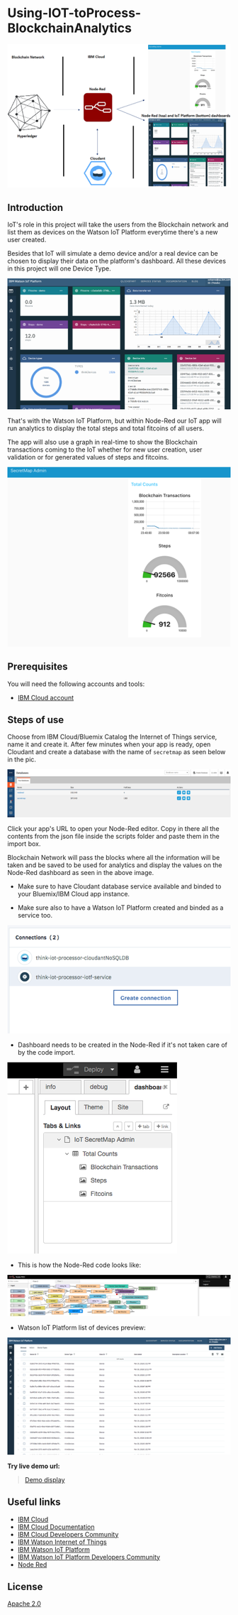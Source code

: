 # Using-IOT-toProcess-BlockchainAnalytics

![](docs/iot-blockchain.png)


## Introduction
IoT's role in this project will take the users from the Blockchain network and list them as devices on the Watson IoT Platform everytime there's a new user created.

Besides that IoT will simulate a demo device and/or a real device can be chosen to display their data on the platform's dashboard. All these devices in this project will one Device Type.


![](docs/iot-dash.png)


That's with the Watson IoT Platform, but within Node-Red our IoT app will run analytics to display the total steps and total fitcoins of all users.

The app will also use a graph in real-time to show the Blockchain transactions coming to the IoT whether for new user creation, user validation or for generated values of steps and fitcoins.


![](docs/node-red-dash.png)


## Prerequisites
You will need the following accounts and tools:
* [IBM Cloud account](https://console.ng.bluemix.net/registration/)


## Steps of use
Choose from IBM Cloud/Bluemix Catalog the Internet of Things service, name it and create it. After few minutes when your app is ready, open Cloudant and create a database with the name of `secretmap` as seen below in the pic.


![](docs/cloudant.png)


Click your app's URL to open your Node-Red editor. Copy in there all the contents from the json file inside the scripts folder and paste them in the import box.

Blockchain Network will pass the blocks where all the information will be taken and be saved to be used for analytics and display the values on the Node-Red dashboard as seen in the above image.

* Make sure to have Cloudant database service available and binded to your Bluemix/IBM Cloud app instance.

* Make sure also to have a Watson IoT Platform created and binded as a service too.


![](docs/connections.png)


* Dashboard needs to be created in the Node-Red if it's not taken care of by the code import.


![](docs/nr-dash-setup.png)


* This is how the Node-Red code looks like:


![](docs/nodered-nodes.png)


* Watson IoT Platform list of devices preview:


![](docs/iot-platform.png)


**Try live demo url:**
> [Demo display](https://think-iot-processor.mybluemix.net/ui/#/0)


## Useful links

* [IBM Cloud](https://bluemix.net/)  
* [IBM Cloud Documentation](https://www.ng.bluemix.net/docs/)  
* [IBM Cloud Developers Community](http://developer.ibm.com/bluemix)  
* [IBM Watson Internet of Things](http://www.ibm.com/internet-of-things/)  
* [IBM Watson IoT Platform](http://www.ibm.com/internet-of-things/iot-solutions/watson-iot-platform/)   
* [IBM Watson IoT Platform Developers Community](https://developer.ibm.com/iotplatform/)
* [Node Red](https://nodered.org/)


## License
[Apache 2.0](LICENSE)
